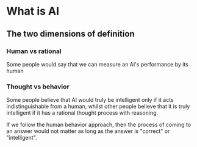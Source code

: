 # What is AI
## The two dimensions of definition
### Human vs rational

Some people would say that we can measure an AI's performance by its human 

### Thought vs behavior

Some people believe that AI would truly be intelligent only if it acts indistinguishable from a human, whilst other people believe that it is truly intelligent if it has a rational thought process with reasoning.

If we follow the human behavior approach, then the process of coming to an answer would not matter as long as the answer is "correct" or "intelligent".
